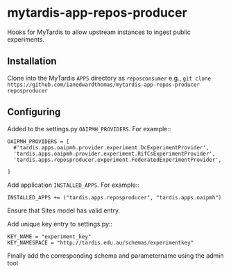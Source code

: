 mytardis-app-repos-producer
===========================


Hooks for MyTardis to allow upstream instances to ingest public experiments.

Installation
------------

Clone into the MyTardis ``APPS`` directory as ``reposconsumer``
e.g., ``git clone https://github.com/ianedwardthomas/mytardis-app-repos-producer reposproducer``

Configuring
-----------

Added to the settings.py ``OAIPMH_PROVIDERS``.  For example::

    OAIPMH_PROVIDERS = [
      #'tardis.apps.oaipmh.provider.experiment.DcExperimentProvider',
      'tardis.apps.oaipmh.provider.experiment.RifCsExperimentProvider',
      'tardis.apps.reposproducer.experiment.FederatedExperimentProvider',

    ]

Add application ``INSTALLED_APPS``.  For example::

    INSTALLED_APPS += ("tardis.apps.reposproducer", "tardis.apps.oaipmh")

Ensure that Sites model has valid entry.

Add unique key entry to settings.py::

    KEY_NAME = "experiment_key"
    KEY_NAMESPACE = "http://tardis.edu.au/schemas/experimentkey"

Finally add the corresponding schema and parametername using the admin tool

